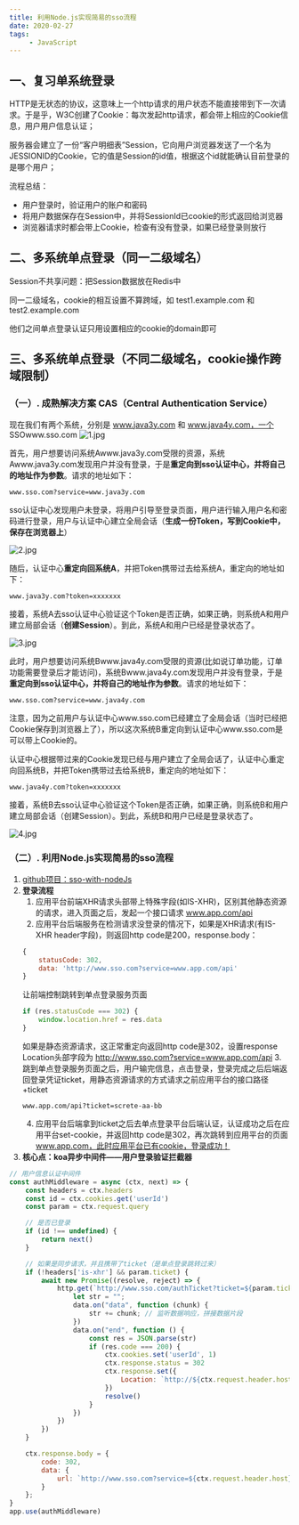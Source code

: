 ```yaml
---
title: 利用Node.js实现简易的sso流程
date: 2020-02-27
tags:
     - JavaScript
---
```



## 一、复习单系统登录

HTTP是无状态的协议，这意味上一个http请求的用户状态不能直接带到下一次请求。于是乎，W3C创建了Cookie：每次发起http请求，都会带上相应的Cookie信息，用户用户信息认证；  

服务器会建立了一份“客户明细表”Session，它向用户浏览器发送了一个名为JESSIONID的Cookie，它的值是Session的id值，根据这个id就能确认目前登录的是哪个用户；

流程总结：
- 用户登录时，验证用户的账户和密码
- 将用户数据保存在Session中，并将SessionId已cookie的形式返回给浏览器
- 浏览器请求时都会带上Cookie，检查有没有登录，如果已经登录则放行
<!-- more -->

## 二、多系统单点登录（同一二级域名）
Session不共享问题：把Session数据放在Redis中

同一二级域名，cookie的相互设置不算跨域，如 test1.example.com 和 test2.example.com

他们之间单点登录认证只用设置相应的cookie的domain即可

## 三、多系统单点登录（不同二级域名，cookie操作跨域限制）

### （一）. 成熟解决方案 CAS（Central Authentication Service）

现在我们有两个系统，分别是 www.java3y.com 和 www.java4y.com，一个 SSOwww.sso.com
![1.jpg](https://i.loli.net/2020/02/27/iUHkwexGmvXOdcp.jpg)

首先，用户想要访问系统Awww.java3y.com受限的资源，系统Awww.java3y.com发现用户并没有登录，于是**重定向到sso认证中心，并将自己的地址作为参数**。请求的地址如下：

```
www.sso.com?service=www.java3y.com
```

sso认证中心发现用户未登录，将用户引导至登录页面，用户进行输入用户名和密码进行登录，用户与认证中心建立全局会话（**生成一份Token，写到Cookie中，保存在浏览器上**）

![2.jpg](https://i.loli.net/2020/02/27/zH3YRU7Km8kb6c4.jpg)

随后，认证中心**重定向回系统A**，并把Token携带过去给系统A，重定向的地址如下：

```
www.java3y.com?token=xxxxxxx
```

接着，系统A去sso认证中心验证这个Token是否正确，如果正确，则系统A和用户建立局部会话（**创建Session**）。到此，系统A和用户已经是登录状态了。

![3.jpg](https://i.loli.net/2020/02/27/l9Rcd6STt7YXCQp.jpg)

此时，用户想要访问系统Bwww.java4y.com受限的资源(比如说订单功能，订单功能需要登录后才能访问)，系统Bwww.java4y.com发现用户并没有登录，于是**重定向到sso认证中心，并将自己的地址作为参数**。请求的地址如下：

```
www.sso.com?service=www.java4y.com
```

注意，因为之前用户与认证中心www.sso.com已经建立了全局会话（当时已经把Cookie保存到浏览器上了），所以这次系统B重定向到认证中心www.sso.com是可以带上Cookie的。

认证中心根据带过来的Cookie发现已经与用户建立了全局会话了，认证中心重定向回系统B，并把Token携带过去给系统B，重定向的地址如下：

```
www.java4y.com?token=xxxxxxx
```

接着，系统B去sso认证中心验证这个Token是否正确，如果正确，则系统B和用户建立局部会话（创建Session）。到此，系统B和用户已经是登录状态了。

![4.jpg](https://i.loli.net/2020/02/27/H3bgjlieJ7RUvcT.jpg)

### （二）. 利用Node.js实现简易的sso流程

1. [github项目：sso-with-nodeJs](https://github.com/15754600159/sso-with-nodeJs)
2. **登录流程** 
    1. 应用平台前端XHR请求头部带上特殊字段(如IS-XHR)，区别其他静态资源的请求，进入页面之后，发起一个接口请求 www.app.com/api
    2. 应用平台后端服务在检测请求没登录的情况下，如果是XHR请求(有IS-XHR header字段)，则返回http code是200，response.body：
    ```JavaScript
    {
        statusCode: 302,
        data: 'http://www.sso.com?service=www.app.com/api'
    }
    ```
    让前端控制跳转到单点登录服务页面
    ```JavaScript
    if (res.statusCode === 302) {
        window.location.href = res.data
    }
    ```
    如果是静态资源请求，这正常重定向返回http code是302，设置response Location头部字段为 http://www.sso.com?service=www.app.com/api
    3. 跳到单点登录服务页面之后，用户输完信息，点击登录，登录完成之后后端返回登录凭证ticket，用静态资源请求的方式请求之前应用平台的接口路径+ticket
    ```
    www.app.com/api?ticket=screte-aa-bb
    ```
    4. 应用平台后端拿到ticket之后去单点登录平台后端认证，认证成功之后在应用平台set-cookie，并返回http code是302，再次跳转到应用平台的页面 www.app.com，此时应用平台已有cookie，登录成功！
3. **核心点：koa异步中间件——用户登录验证拦截器**
```JavaScript
// 用户信息认证中间件
const authMiddleware = async (ctx, next) => {
    const headers = ctx.headers
    const id = ctx.cookies.get('userId')
    const param = ctx.request.query

    // 是否已登录
    if (id !== undefined) {
        return next()
    }

    // 如果是同步请求，并且携带了ticket（是单点登录跳转过来）
    if (!headers['is-xhr'] && param.ticket) {
        await new Promise((resolve, reject) => {
            http.get(`http://www.sso.com/authTicket?ticket=${param.ticket}`, function (data) {
                let str = "";
                data.on("data", function (chunk) {
                    str += chunk; // 监听数据响应，拼接数据片段
                })
                data.on("end", function () {
                    const res = JSON.parse(str)
                    if (res.code === 200) {
                        ctx.cookies.set('userId', 1)
                        ctx.response.status = 302
                        ctx.response.set({
                            Location: `http://${ctx.request.header.host}`
                        })
                        resolve()
                    }
                })
            })
        })
    }

    ctx.response.body = {
        code: 302,
        data: {
            url: `http://www.sso.com?service=${ctx.request.header.host}${ctx.request.url}`
        }
    };
}
app.use(authMiddleware)
```